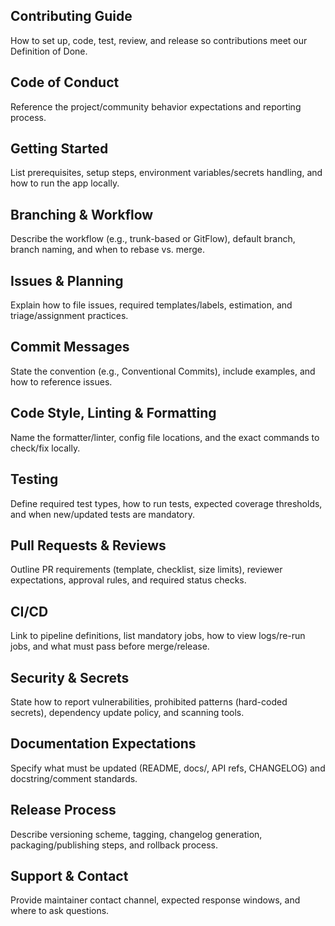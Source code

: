 ## Contributing Guide

How to set up, code, test, review, and release so contributions meet our Definition of Done.

## Code of Conduct

Reference the project/community behavior expectations and reporting process.

## Getting Started

List prerequisites, setup steps, environment variables/secrets handling, and how to run the app locally.

## Branching & Workflow

Describe the workflow (e.g., trunk-based or GitFlow), default branch, branch naming, and when to rebase vs. merge.

## Issues & Planning

Explain how to file issues, required templates/labels, estimation, and triage/assignment practices.

## Commit Messages

State the convention (e.g., Conventional Commits), include examples, and how to reference issues.

## Code Style, Linting & Formatting

Name the formatter/linter, config file locations, and the exact commands to check/fix locally.

## Testing

Define required test types, how to run tests, expected coverage thresholds, and when new/updated tests are mandatory.

## Pull Requests & Reviews

Outline PR requirements (template, checklist, size limits), reviewer expectations, approval rules, and required status checks.

## CI/CD

Link to pipeline definitions, list mandatory jobs, how to view logs/re-run jobs, and what must pass before merge/release.

## Security & Secrets

State how to report vulnerabilities, prohibited patterns (hard-coded secrets), dependency update policy, and scanning tools.

## Documentation Expectations

Specify what must be updated (README, docs/, API refs, CHANGELOG) and docstring/comment standards.

## Release Process

Describe versioning scheme, tagging, changelog generation, packaging/publishing steps, and rollback process.

## Support & Contact

Provide maintainer contact channel, expected response windows, and where to ask questions.

